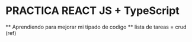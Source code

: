 # PRACTICA REACT JS + TypeScript

** Aprendiendo para mejorar mi tipado de codigo
** lista de tareas = crud (ref)